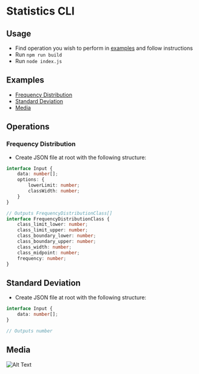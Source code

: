 # Statistics CLI

## Usage

+ Find operation you wish to perform in [examples](#examples) and follow instructions
+ Run `npm run build`
+ Run `node index.js`

## Examples

+ [Frequency Distribution](#frequency-distribution)
+ [Standard Deviation](#standard-deviation)
+ [Media](#media)

## Operations

### Frequency Distribution

+ Create JSON file at root with the following structure:

```typescript
interface Input {
    data: number[];
    options: {
        lowerLimit: number;
        classWidth: number;
    }
}

// Outputs FrequencyDistributionClass[]
interface FrequencyDistributionClass {
    class_limit_lower: number;
    class_limit_upper: number;
    class_boundary_lower: number;
    class_boundary_upper: number;
    class_width: number;
    class_midpoint: number;
    frequency: number;
}
```

## Standard Deviation

+ Create JSON file at root with the following structure:

```Typescript
interface Input {
    data: number[];
}

// Outputs number
```

## Media

![Alt Text](https://github.com/carlrc/statistics_cli/blob/master/example_operation.gif)
